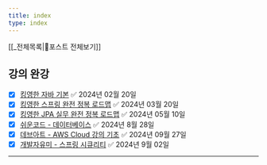 ```yaml
---
title: index
type: index
---
```


[[_전체목록|📂포스트 전체보기]]



## 강의 완강
- [x] [킹영한 자바 기본](#) ✅ 2024년 02월 20일
- [x] [킹영한 스프링 완전 정복 로드맵](#) ✅ 2024년 03월 20일
- [x] [킹영한 JPA 실무 완전 정복 로드맵](#) ✅ 2024년 05월 10일
- [x] [쉬운코드 - 데이터베이스]() ✅ 2024년 8월 28일
- [x] [데브아트 - AWS Cloud 강의 기초]() ✅ 2024년 09월 27일
- [x] [개발자유미 - 스프링 시큐리티]() ✅ 2024년 9월 02일

---
